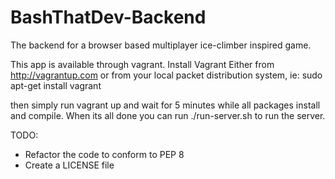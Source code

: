 BashThatDev-Backend
===================

The backend for a browser based multiplayer ice-climber inspired game.


This app is available through vagrant. 
Install Vagrant Either from http://vagrantup.com or from your local packet distribution system, ie: sudo apt-get install vagrant

then simply run vagrant up and wait for 5 minutes while all packages install and compile. 
When its all done you can run ./run-server.sh to run the server. 

TODO:
* Refactor the code to conform to PEP 8
* Create a LICENSE file
